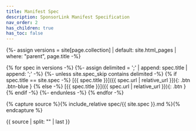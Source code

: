 ```yaml
---
title: Manifest Spec
description: SponsorLink Manifest Specification
nav_order: 2
has_children: true
has_toc: false
---
```


{%- assign versions = site[page.collection]
  | default: site.html_pages
  | where: "parent", page.title -%}  

{% for spec in versions -%}
    {%- assign delimited = ';' | append: spec.title | append: ';' -%}
    {%- unless site.spec_skip contains delimited -%}
      {% if spec.title == site.spec -%}
[{{ spec.title }}]({{ spec.url | relative_url }}){: .btn .btn-blue }
      {% else -%}
[{{ spec.title }}]({{ spec.url | relative_url }}){: .btn }
      {% endif -%}
    {%- endunless -%}
{% endfor -%}

{% capture source %}{% include_relative spec/{{ site.spec }}.md %}{% endcapture %}
<!-- Remove front-matter from included markdown. We rely on our fragment spec -->
{{ source | split: "<!-- #content -->" | last }}
